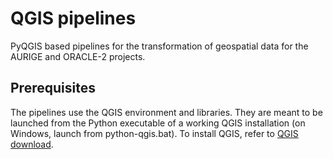 # QGIS pipelines 

PyQGIS based pipelines for the transformation of geospatial data for the AURIGE and ORACLE-2 projects.

## Prerequisites

The pipelines use the QGIS environment and libraries. They are meant to be launched from the Python executable of a working QGIS installation (on Windows, launch from python-qgis.bat). To install QGIS, refer to [QGIS download](https://qgis.org/en/site/forusers/download.html).
